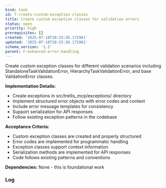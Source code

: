 ```yaml
---
kind: task
id: T-create-custom-exception-classes
title: Create custom exception classes for validation errors
status: open
priority: high
prerequisites: []
created: '2025-07-18T10:25:36.172961'
updated: '2025-07-18T10:25:36.172961'
schema_version: '1.1'
parent: F-enhanced-error-handling
---
```

Create custom exception classes for different validation scenarios including StandaloneTaskValidationError, HierarchyTaskValidationError, and base ValidationError classes.

**Implementation Details:**
- Create exceptions in src/trellis_mcp/exceptions/ directory
- Implement structured error objects with error codes and context
- Include error message templates for consistency
- Support serialization for API responses
- Follow existing exception patterns in the codebase

**Acceptance Criteria:**
- Custom exception classes are created and properly structured
- Error codes are implemented for programmatic handling
- Exception classes support context information
- Serialization methods are implemented for API responses
- Code follows existing patterns and conventions

**Dependencies:** None - this is foundational work

### Log

